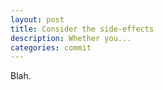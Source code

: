```yaml
---
layout: post
title: Consider the side-effects
description: Whether you...
categories: commit
---
```


Blah.

